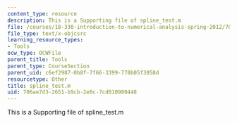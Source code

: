 ```yaml
---
content_type: resource
description: This is a Supporting file of spline_test.m
file: /courses/18-330-introduction-to-numerical-analysis-spring-2012/706ae7d32651b9cb2e0c7cd010980448_spline_test.m
file_type: text/x-objcsrc
learning_resource_types:
- Tools
ocw_type: OCWFile
parent_title: Tools
parent_type: CourseSection
parent_uid: c6ef2987-0b8f-7f66-3399-778b05f3058d
resourcetype: Other
title: spline_test.m
uid: 706ae7d3-2651-b9cb-2e0c-7cd010980448
---
```

This is a Supporting file of spline_test.m

